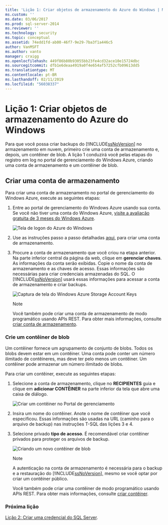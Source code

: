 ```yaml
---
title: 'Lição 1: Criar objetos de armazenamento do Azure do Windows | Microsoft Docs'
ms.custom: ''
ms.date: 03/06/2017
ms.prod: sql-server-2014
ms.reviewer: ''
ms.technology: security
ms.topic: conceptual
ms.assetid: 74edd1fd-ab00-46f7-9e29-7ba3f1a446c5
author: VanMSFT
ms.author: vanto
manager: craigg
ms.openlocfilehash: 449f86b80b93055bb23fe4cd32ace10e15724dbc
ms.sourcegitcommit: dfb1e6deaa4919a0f4e654af57252cfb09613dd5
ms.translationtype: MT
ms.contentlocale: pt-BR
ms.lasthandoff: 02/11/2019
ms.locfileid: "56038337"
---
```

# <a name="lesson-1-create-windows-azure-storage-objects"></a>Lição 1: Criar objetos de armazenamento do Azure do Windows
  Para que você possa criar backups do [!INCLUDE[ssNoVersion](../includes/ssnoversion-md.md)] no armazenamento em nuvem, primeiro crie uma conta de armazenamento e, depois, um contêiner de blob. A lição 1 conduzirá você pelas etapas do registro em log no portal de gerenciamento do Windows Azure, criando uma conta de armazenamento e um contêiner de blob.  
  
## <a name="create-a-storage-account"></a>Criar uma conta de armazenamento  
 Para criar uma conta de armazenamento no portal de gerenciamento do Windows Azure, execute as seguintes etapas:  
  
1.  Entre ao portal de gerenciamento do Windows Azure usando sua conta. Se você não tiver uma conta do Windows Azure, [visite a avaliação gratuita de 3 meses do Windows Azure](https://go.microsoft.com/fwlink/?LinkId=271927).  
  
     ![Tela de logon do Azure do Windows](../../2014/tutorials/media/windowazurelogin-backuptocloud.gif "tela de logon do Azure do Windows")  
  
2.  Use as instruções passo a passo detalhadas [aqui](https://go.microsoft.com/fwlink/?LinkId=271926), para criar uma conta de armazenamento.  
  
3.  Procure a conta de armazenamento que você criou na etapa anterior. Na parte inferior central da página da web, clique em **gerenciar chaves**. As informações da conta serão exibidas. Copie o nome da conta de armazenamento e as chaves de acesso. Essas informações são necessárias para criar credenciais armazenadas do SQL. O [!INCLUDE[ssNoVersion](../includes/ssnoversion-md.md)] usará essas informações para acessar a conta de armazenamento e criar backups.  
  
     ![Captura de tela do Windows Azure Storage Account Keys](../../2014/tutorials/media/manageaccesskeys-backuptocloud.gif "captura de tela de chaves de conta de armazenamento do Windows Azure")  
  
    > [!NOTE]  
    >  Você também pode criar uma conta de armazenamento de modo programático usando APIs REST. Para obter mais informações, consulte [criar conta de armazenamento](https://go.microsoft.com/fwlink/?LinkId=271928).  
  
### <a name="create-a-blob-container"></a>Crie um contêiner de blob  
 Um contêiner fornece um agrupamento de conjunto de blobs. Todos os blobs devem estar em um contêiner. Uma conta pode conter um número ilimitado de contêineres, mas deve ter pelo menos um contêiner. Um contêiner pode armazenar um número ilimitado de blobs.  
  
 Para criar um contêiner, execute as seguintes etapas:  
  
1.  Selecione a conta de armazenamento, clique no **RECIPIENTES** guia e clique em **adicionar CONTÊINER** na parte inferior da tela que abre uma caixa de diálogo.  
  
     ![Criar um contêiner no Portal de gerenciamento](../../2014/tutorials/media/backuptocloud.gif "criação de um contêiner no Portal de gerenciamento")  
  
2.  Insira um nome do contêiner. Anote o nome de contêiner que você especificou. Essas informações são usadas na URL (caminho para o arquivo de backup) nas instruções T-SQL das lições 3 e 4.  
  
3.  Selecione privado **tipo de acesso**. É recomendável criar contêiner privados para proteger os arquivos de backup.  
  
     ![Criando um novo contêiner de blob](../../2014/tutorials/media/backuptocloud-newblobcontainer.gif "criando um novo contêiner de blob")  
  
    > [!NOTE]  
    >  A autenticação na conta de armazenamento é necessária para o backup e a restauração do [!INCLUDE[ssNoVersion](../includes/ssnoversion-md.md)], mesmo se você optar por criar um contêiner público.  
    >   
    >  Você também pode criar uma contêiner de modo programático usando APIs REST. Para obter mais informações, consulte [criar contêiner](https://go.microsoft.com/fwlink/?LinkId=271946).  
  
### <a name="next-lesson"></a>Próxima lição  
 [Lição 2: Criar uma credencial do SQL Server](../../2014/tutorials/lesson-2-create-a-sql-server-credential.md).  
  
  
